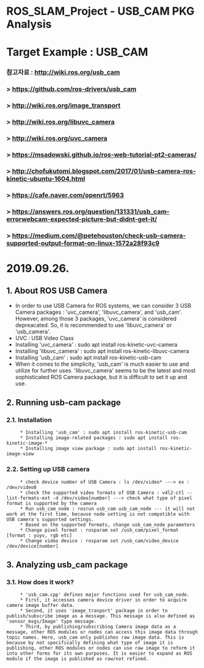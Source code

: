 # ROS_SLAM_Project - USB_CAM PKG Analysis

# Target Example : USB_CAM

### 참고자료 : http://wiki.ros.org/usb_cam
###          > https://github.com/ros-drivers/usb_cam
###          > http://wiki.ros.org/image_transport
###          > http://wiki.ros.org/libuvc_camera
###          > http://wiki.ros.org/uvc_camera
###          > https://msadowski.github.io/ros-web-tutorial-pt2-cameras/
###          > http://chofukutomi.blogspot.com/2017/01/usb-camera-ros-kinetic-ubuntu-1604.html
###          > https://cafe.naver.com/openrt/5963
###          > https://answers.ros.org/question/131331/usb_cam-errorwebcam-expected-picture-but-didnt-get-it/
###          > https://medium.com/@petehouston/check-usb-camera-supported-output-format-on-linux-1572a28f93c9

# 2019.09.26.
## 1. About ROS USB Camera
  * In order to use USB Camera for ROS systems, we can consider 3 USB Camera packages : 'uvc_camera', 'libuvc_camera', and 'usb_cam'. However, among those 3 packages, 'uvc_camera' is considered depreacated. So, it is recommended to use 'libuvc_camera' or 'usb_camera'.
  * UVC : USB Video Class
  * Installing 'uvc_camera' : sudo apt install ros-kinetic-uvc-camera
  * Installing 'libuvc_camera' : sudo apt install ros-kinetic-libuvc-camera
  * Installing 'usb_cam' : sudo apt install ros-kinetic-usb-cam
  * When it comes to the simplicity, 'usb_cam' is much easier to use and utilize for further uses. 'libuvc_camera' seems to be the latest and most sophisticated ROS Camera package, but it is difficult to set it up and use.

## 2. Running usb-cam package
### 2.1. Installation
         * Installing 'usb_cam' : sudo apt install ros-kinetic-usb-cam
         * Installing image-related packages : sudo apt install ros-kinetic-image-*
         * Installing image view package : sudo apt install ros-kinetic-image-view
### 2.2. Setting up USB camera
         * check device number of USB Camera : ls /dev/video* ---> ex : /dev/video0
         * check the supported video formats of USB Camera : v4l2-ctl --list-formats-ext -d /dev/video[number] ---> check what type of pixel format is supported by the camera
         * Run usb_cam_node : rosrun usb_cam usb_cam_node --- it will not work at the first time, because node setting is not compatible with USB camera's supported settings.
         * Based on the supported formats, change usb_cam_node parameters
         * Change pixel format : rosparam set /usb_cam/pixel_format [format : yuyv, rgb etc]
         * Change video device : rosparam set /usb_cam/video_device /dev/device[number]

## 3. Analyzing usb_cam package
### 3.1. How does it work?
         * 'usb_cam.cpp' defines major functions used for usb_cam_node.
         * First, it accesses camera device driver in order to acquire camera image buffer data.
         * Second, it uses 'image_tranport' package in order to publish/subscribe image as a message. This message is also defined as 'sensor_msgs/Image' type message.
         * Third, by publishing/subscribing Camera image data as a message, other ROS modules or nodes can access this image data through topic names. Here, usb_cam only publishes raw image data. This is because by not specifically defining what type of image it is publishing, other ROS modules or nodes can use raw image to reform it into other forms for its own purposes. It is easier to expand as ROS module if the image is published as raw/not refined.


